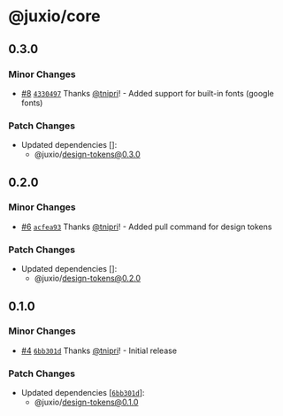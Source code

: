 # @juxio/core

## 0.3.0

### Minor Changes

- [#8](https://github.com/jux-io/toolkit/pull/8) [`4330497`](https://github.com/jux-io/toolkit/commit/433049755811df36c1a34dfec620903d1674e195) Thanks [@tnipri](https://github.com/tnipri)! - Added support for built-in fonts (google fonts)

### Patch Changes

- Updated dependencies []:
  - @juxio/design-tokens@0.3.0

## 0.2.0

### Minor Changes

- [#6](https://github.com/Drimz-io/toolkit/pull/6) [`acfea93`](https://github.com/Drimz-io/toolkit/commit/acfea9354886d1a2fb88ba8866702e8023ae30c9) Thanks [@tnipri](https://github.com/tnipri)! - Added pull command for design tokens

### Patch Changes

- Updated dependencies []:
  - @juxio/design-tokens@0.2.0

## 0.1.0

### Minor Changes

- [#4](https://github.com/Drimz-io/toolkit/pull/4) [`6bb301d`](https://github.com/Drimz-io/toolkit/commit/6bb301d5cda99e6786056b70bc36ba4f813b9ee6) Thanks [@tnipri](https://github.com/tnipri)! - Initial release

### Patch Changes

- Updated dependencies [[`6bb301d`](https://github.com/Drimz-io/toolkit/commit/6bb301d5cda99e6786056b70bc36ba4f813b9ee6)]:
  - @juxio/design-tokens@0.1.0
